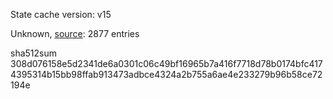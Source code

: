 State cache version: v15

Unknown, [source](https://dxvkcachehost.codepotatoes.de): 2877 entries

sha512sum 308d076158e5d2341de6a0301c06c49bf16965b7a416f7718d78b0174bfc4174395314b15bb98ffab913473adbce4324a2b755a6ae4e233279b96b58ce72194e
